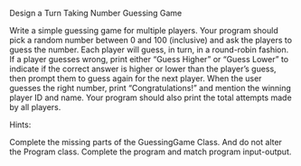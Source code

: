 Design a Turn Taking Number Guessing Game

Write a simple guessing game for multiple players. Your program should pick a random number between 0 and 100 (inclusive) and ask the players to guess the number. Each player will guess, in turn, in a round-robin fashion. If a player guesses wrong, print either “Guess Higher” or “Guess Lower” to indicate if the correct answer is higher or lower than the player’s guess, then prompt them to guess again for the next player. When the user guesses the right number, print “Congratulations!” and mention the winning player ID and name. Your program should also print the total attempts made by all players.

Hints:

Complete the missing parts of the GuessingGame Class. And do not alter the Program class.
Complete the program and match program input-output.